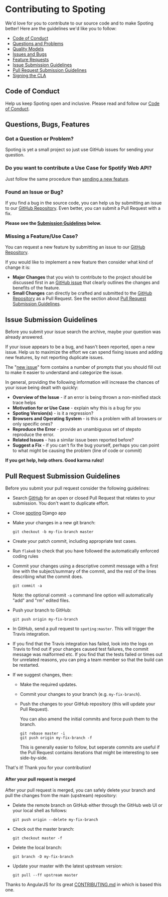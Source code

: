 # Contributing to Spoting

We'd love for you to contribute to our source code and to make Spoting better!
Here are the guidelines we'd like you to follow:

* [Code of Conduct](#coc)
* [Questions and Problems](#question)
* [Quality Models](#qualitymodel)
* [Issues and Bugs](#issue)
* [Feature Requests](#feature)
* [Issue Submission Guidelines](#submit)
* [Pull Request Submission Guidelines](#submit-pr)
* [Signing the CLA](#cla)

## <a name="coc"></a> Code of Conduct

Help us keep Spoting open and inclusive. Please read and follow our [Code of Conduct][coc].

## <a name="requests"></a> Questions, Bugs, Features

### <a name="question"></a> Got a Question or Problem?

Spoting is yet a small project so just use GitHub issues for sending your question.

### <a name="qualitymodel"></a> Do you want to contribute a Use Case for Spotify Web API?

Just follow the same procedure than [sending a new feature](#feature).

### <a name="issue"></a> Found an Issue or Bug?

If you find a bug in the source code, you can help us by submitting an issue to our
[GitHub Repository][github]. Even better, you can submit a Pull Request with a fix.

**Please see the [Submission Guidelines](#submit) below.**


### <a name="feature"></a> Missing a Feature/Use Case?

You can request a new feature by submitting an issue to our [GitHub Repository][github-issues].

If you would like to implement a new feature then consider what kind of change it is:

* **Major Changes** that you wish to contribute to the project should be discussed first in an
  [GitHub issue][github-issues] that clearly outlines the changes and benefits of the feature.
* **Small Changes** can directly be crafted and submitted to the [GitHub Repository][github]
  as a Pull Request. See the section about [Pull Request Submission Guidelines](#submit-pr).


## <a name="submit"></a> Issue Submission Guidelines
Before you submit your issue search the archive, maybe your question was already answered.

If your issue appears to be a bug, and hasn't been reported, open a new issue. Help us to maximize
the effort we can spend fixing issues and adding new features, by not reporting duplicate issues.

The "[new issue][github-new-issue]" form contains a number of prompts that you should fill out to
make it easier to understand and categorize the issue.

In general, providing the following information will increase the chances of your issue being dealt
with quickly:

* **Overview of the Issue** - if an error is being thrown a non-minified stack trace helps
* **Motivation for or Use Case** - explain why this is a bug for you
* **Spoting Version(s)** - is it a regression?
* **Browsers and Operating System** - is this a problem with all browsers or only specific ones?
* **Reproduce the Error** - provide an unambiguous set of stepsto reproduce the error.
* **Related Issues** - has a similar issue been reported before?
* **Suggest a Fix** - if you can't fix the bug yourself, perhaps you can point to what might be
  causing the problem (line of code or commit)

**If you get help, help others. Good karma rulez!**

## <a name="submit-pr"></a> Pull Request Submission Guidelines
Before you submit your pull request consider the following guidelines:

* Search [GitHub](https://github.com/acs/spoting/pulls) for an open or closed Pull Request
  that relates to your submission. You don't want to duplicate effort.
* Close [spoting][github] Django app
* Make your changes in a new git branch:

    ```shell
    git checkout -b my-fix-branch master
    ```

* Create your patch commit, including appropriate test cases.
* Run `flake8` to check that you have followed the automatically enforced coding rules
* Commit your changes using a descriptive commit message with a first line with the subject/summary of the commit, and the rest of the lines describing what the commit does.

    ```shell
    git commit -a
    ```
  Note: the optional commit `-a` command line option will automatically "add" and "rm" edited files.

* Push your branch to GitHub:

    ```shell
    git push origin my-fix-branch
    ```

* In GitHub, send a pull request to `spoting:master`. This will trigger the Travis integration.

* If you find that the Travis integration has failed, look into the logs on Travis to find out
if your changes caused test failures, the commit message was malformed etc. If you find that the
tests failed or times out for unrelated reasons, you can ping a team member so that the build can be
restarted.

* If we suggest changes, then:

  * Make the required updates.
  * Commit your changes to your branch (e.g. `my-fix-branch`).
  * Push the changes to your GitHub repository (this will update your Pull Request).

    You can also amend the initial commits and force push them to the branch.

    ```shell
    git rebase master -i
    git push origin my-fix-branch -f
    ```

    This is generally easier to follow, but seperate commits are useful if the Pull Request contains
    iterations that might be interesting to see side-by-side.

That's it! Thank you for your contribution!

#### After your pull request is merged

After your pull request is merged, you can safely delete your branch and pull the changes
from the main (upstream) repository:

* Delete the remote branch on GitHub either through the GitHub web UI or your local shell as follows:

    ```shell
    git push origin --delete my-fix-branch
    ```

* Check out the master branch:

    ```shell
    git checkout master -f
    ```

* Delete the local branch:

    ```shell
    git branch -D my-fix-branch
    ```

* Update your master with the latest upstream version:

    ```shell
    git pull --ff upstream master
    ```


Thanks to AngularJS for its great [CONTRIBUTING.md][angular-contrib] in which is based this one.

[angular-contrib]: https://github\.com/acs/spoting/blob/master/CONTRIBUTING.md
[coc]: https://github\.com/acs/spoting/blob/master/CODE_OF_CONDUCT.md
[github-issues]: https://github\.com/acs/spoting/issues
[github-new-issue]: https://github\.com/acs/spoting/issues/new
[github]: https://github\.com/acs/spoting
